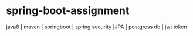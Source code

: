 # spring-boot-assignment
java8 | maven | springboot | spring security |JPA | postgress db | jwt token
